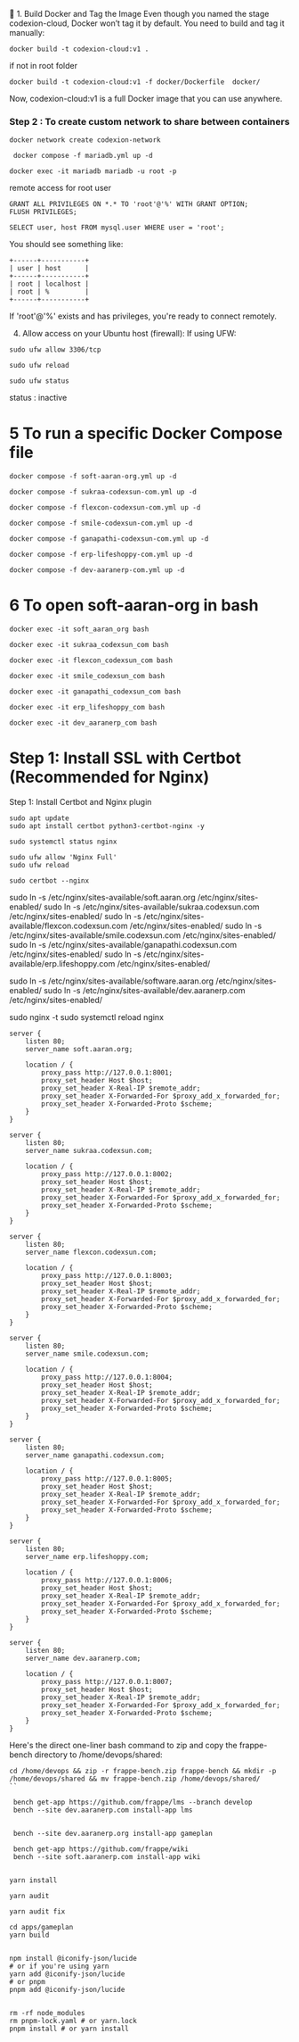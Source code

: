 
🧱 1. Build Docker and Tag the Image
Even though you named the stage codexion-cloud, Docker won’t tag it by default. You need to build and tag it manually:

```
docker build -t codexion-cloud:v1 .
```

if not in root folder

```
docker build -t codexion-cloud:v1 -f docker/Dockerfile  docker/
```

Now, codexion-cloud:v1 is a full Docker image that you can use anywhere.



### Step 2 : To create custom network to share between containers 
```
docker network create codexion-network
```

```
 docker compose -f mariadb.yml up -d
```
```
docker exec -it mariadb mariadb -u root -p
```

remote access for root user 

```
GRANT ALL PRIVILEGES ON *.* TO 'root'@'%' WITH GRANT OPTION;
FLUSH PRIVILEGES;
```

```
SELECT user, host FROM mysql.user WHERE user = 'root';
```
You should see something like:

```
+------+-----------+
| user | host      |
+------+-----------+
| root | localhost |
| root | %         |
+------+-----------+
```

If 'root'@'%' exists and has privileges, you're ready to connect remotely.

4. Allow access on your Ubuntu host (firewall):
If using UFW:

```
sudo ufw allow 3306/tcp
```
```
sudo ufw reload
```
```
sudo ufw status
```
status : inactive


# 5 To run a specific Docker Compose file
```
docker compose -f soft-aaran-org.yml up -d
```
```
docker compose -f sukraa-codexsun-com.yml up -d
```
```
docker compose -f flexcon-codexsun-com.yml up -d
```
```
docker compose -f smile-codexsun-com.yml up -d
```
```
docker compose -f ganapathi-codexsun-com.yml up -d
```
```
docker compose -f erp-lifeshoppy-com.yml up -d
```

```
docker compose -f dev-aaranerp-com.yml up -d
```

# 6 To open soft-aaran-org in bash
```
docker exec -it soft_aaran_org bash
```

```
docker exec -it sukraa_codexsun_com bash
```

```
docker exec -it flexcon_codexsun_com bash
```

```
docker exec -it smile_codexsun_com bash
```

```
docker exec -it ganapathi_codexsun_com bash
```

```
docker exec -it erp_lifeshoppy_com bash
```

```
docker exec -it dev_aaranerp_com bash
```

# Step 1: Install SSL with Certbot (Recommended for Nginx)
Step 1: Install Certbot and Nginx plugin


```
sudo apt update
sudo apt install certbot python3-certbot-nginx -y
```
```
sudo systemctl status nginx
```
```
sudo ufw allow 'Nginx Full'
sudo ufw reload
```
```
sudo certbot --nginx
```


sudo ln -s /etc/nginx/sites-available/soft.aaran.org /etc/nginx/sites-enabled/
sudo ln -s /etc/nginx/sites-available/sukraa.codexsun.com /etc/nginx/sites-enabled/
sudo ln -s /etc/nginx/sites-available/flexcon.codexsun.com /etc/nginx/sites-enabled/
sudo ln -s /etc/nginx/sites-available/smile.codexsun.com /etc/nginx/sites-enabled/
sudo ln -s /etc/nginx/sites-available/ganapathi.codexsun.com /etc/nginx/sites-enabled/
sudo ln -s /etc/nginx/sites-available/erp.lifeshoppy.com /etc/nginx/sites-enabled/



sudo ln -s /etc/nginx/sites-available/software.aaran.org /etc/nginx/sites-enabled/
sudo ln -s /etc/nginx/sites-available/dev.aaranerp.com /etc/nginx/sites-enabled/

sudo nginx -t
sudo systemctl reload nginx




```
server {
    listen 80;
    server_name soft.aaran.org;

    location / {
        proxy_pass http://127.0.0.1:8001;
        proxy_set_header Host $host;
        proxy_set_header X-Real-IP $remote_addr;
        proxy_set_header X-Forwarded-For $proxy_add_x_forwarded_for;
        proxy_set_header X-Forwarded-Proto $scheme;
    }
}
```

```
server {
    listen 80;
    server_name sukraa.codexsun.com;

    location / {
        proxy_pass http://127.0.0.1:8002;
        proxy_set_header Host $host;
        proxy_set_header X-Real-IP $remote_addr;
        proxy_set_header X-Forwarded-For $proxy_add_x_forwarded_for;
        proxy_set_header X-Forwarded-Proto $scheme;
    }
}
```

```
server {
    listen 80;
    server_name flexcon.codexsun.com;

    location / {
        proxy_pass http://127.0.0.1:8003;
        proxy_set_header Host $host;
        proxy_set_header X-Real-IP $remote_addr;
        proxy_set_header X-Forwarded-For $proxy_add_x_forwarded_for;
        proxy_set_header X-Forwarded-Proto $scheme;
    }
}
```

```
server {
    listen 80;
    server_name smile.codexsun.com;

    location / {
        proxy_pass http://127.0.0.1:8004;
        proxy_set_header Host $host;
        proxy_set_header X-Real-IP $remote_addr;
        proxy_set_header X-Forwarded-For $proxy_add_x_forwarded_for;
        proxy_set_header X-Forwarded-Proto $scheme;
    }
}
```

```
server {
    listen 80;
    server_name ganapathi.codexsun.com;

    location / {
        proxy_pass http://127.0.0.1:8005;
        proxy_set_header Host $host;
        proxy_set_header X-Real-IP $remote_addr;
        proxy_set_header X-Forwarded-For $proxy_add_x_forwarded_for;
        proxy_set_header X-Forwarded-Proto $scheme;
    }
}
```

```
server {
    listen 80;
    server_name erp.lifeshoppy.com;

    location / {
        proxy_pass http://127.0.0.1:8006;
        proxy_set_header Host $host;
        proxy_set_header X-Real-IP $remote_addr;
        proxy_set_header X-Forwarded-For $proxy_add_x_forwarded_for;
        proxy_set_header X-Forwarded-Proto $scheme;
    }
}
```

```
server {
    listen 80;
    server_name dev.aaranerp.com;

    location / {
        proxy_pass http://127.0.0.1:8007;
        proxy_set_header Host $host;
        proxy_set_header X-Real-IP $remote_addr;
        proxy_set_header X-Forwarded-For $proxy_add_x_forwarded_for;
        proxy_set_header X-Forwarded-Proto $scheme;
    }
}
```





Here's the direct one-liner bash command to zip and copy the frappe-bench directory to /home/devops/shared:
```
cd /home/devops && zip -r frappe-bench.zip frappe-bench && mkdir -p /home/devops/shared && mv frappe-bench.zip /home/devops/shared/
``

 bench get-app https://github.com/frappe/lms --branch develop
 bench --site dev.aaranerp.com install-app lms


 bench --site dev.aaranerp.org install-app gameplan
 
 bench get-app https://github.com/frappe/wiki 
 bench --site soft.aaranerp.com install-app wiki


yarn install

yarn audit

yarn audit fix

cd apps/gameplan
yarn build


npm install @iconify-json/lucide
# or if you're using yarn
yarn add @iconify-json/lucide
# or pnpm
pnpm add @iconify-json/lucide


rm -rf node_modules
rm pnpm-lock.yaml # or yarn.lock
pnpm install # or yarn install